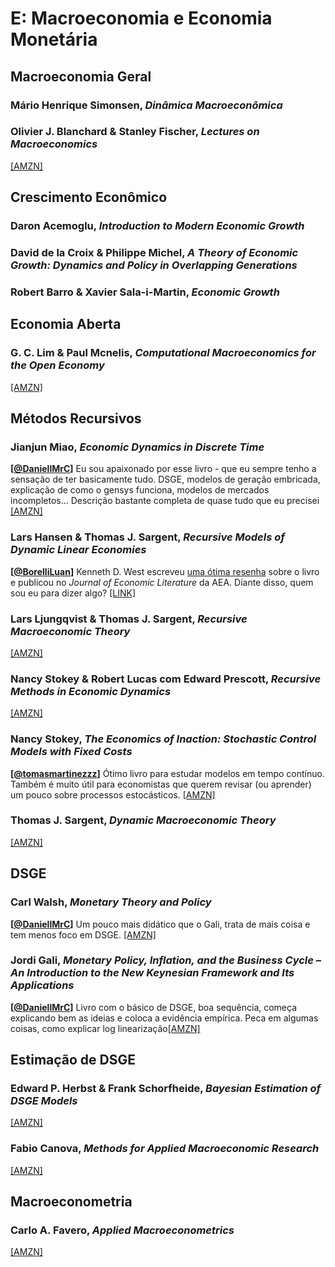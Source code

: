 # E:	Macroeconomia e Economia Monetária

## Macroeconomia Geral

### Mário Henrique Simonsen, *Dinâmica Macroeconômica*

### Olivier J. Blanchard & Stanley Fischer, *Lectures on Macroeconomics*

[[AMZN]](https://www.amazon.com.br/Lectures-Macroeconomics-Oliver-Jean-Blanchard/dp/0262022834/)

## Crescimento Econômico

### Daron Acemoglu, *Introduction to Modern Economic Growth*

### David de la Croix & Philippe Michel, *A Theory of Economic Growth: Dynamics and Policy in Overlapping Generations*

### Robert Barro & Xavier Sala-i-Martin, *Economic Growth*

## Economia Aberta

### G. C. Lim & Paul Mcnelis, *Computational Macroeconomics for the Open Economy*

[[AMZN]](https://www.amazon.com.br/Computational-Macroeconomics-Open-Economy-Lim/dp/0262123061/)

## Métodos Recursivos

### Jianjun Miao, *Economic Dynamics in Discrete Time*

**[[@DaniellMrC](https://twitter.com/DaniellMrC)]** Eu sou apaixonado por esse livro - que eu sempre tenho a sensação de ter basicamente tudo. DSGE, modelos de geração embricada, explicação de como o gensys funciona, modelos de mercados incompletos... Descrição bastante completa de quase tudo que eu precisei [[AMZN]](https://www.amazon.com.br/Economic-Dynamics-Discrete-Time-Jianjun/dp/0262043629/)

### Lars Hansen & Thomas J. Sargent, *Recursive Models of Dynamic Linear Economies*

**[[@BorelliLuan](https://twitter.com/BorelliLuan)]** Kenneth D. West escreveu [uma ótima resenha](https://www.aeaweb.org/articles?id=10.1257/jel.20151411) sobre o livro e publicou no *Journal of Economic Literature* da AEA. Diante disso, quem sou eu para dizer algo? [[LINK]](https://home.uchicago.edu/~lhansen/mbook2.pdf)

### Lars Ljungqvist & Thomas J. Sargent, *Recursive Macroeconomic Theory*

[[AMZN]](https://www.amazon.com.br/Recursive-Macroeconomic-Theory-Lars-Ljungqvist/dp/0262018748)

### Nancy Stokey & Robert Lucas com Edward Prescott, *Recursive Methods in Economic Dynamics*

[[AMZN]](https://www.amazon.com.br/Recursive-Methods-Economic-Dynamics-Stokey/dp/0674750969)

### Nancy Stokey, *The Economics of Inaction: Stochastic Control Models with Fixed Costs*

**[[@tomasmartinezzz](https://twitter.com/tomasmartinezzz)]** Ótimo livro para estudar modelos em tempo contínuo. Também é muito útil para economistas que querem revisar (ou aprender) um pouco sobre processos estocásticos. [[AMZN]](https://www.amazon.com.br/Economics-Inaction-Stochastic-Control-Models/dp/0691135053/)

### Thomas J. Sargent, *Dynamic Macroeconomic Theory*

[[AMZN]](https://www.amazon.com.br/Dynamic-Macroeconomic-Theory-Tj-Sargent/dp/0674218779)

## DSGE

### Carl Walsh, *Monetary Theory and Policy*

**[[@DaniellMrC](https://twitter.com/DaniellMrC)]** Um pouco mais didático que o Gali, trata de mais coisa e tem menos foco em DSGE. [[AMZN]](https://www.amazon.com.br/Monetary-Theory-Policy-Carl-Walsh/dp/0262013770)

### Jordi Gali, *Monetary Policy, Inflation, and the Business Cycle – An Introduction to the New Keynesian Framework and Its Applications*

**[[@DaniellMrC](https://twitter.com/DaniellMrC)]** Livro com o básico de DSGE, boa sequência, começa explicando bem as ideias e coloca a evidência empírica. Peca em algumas coisas, como explicar log linearização[[AMZN]](https://www.amazon.com.br/Monetary-Policy-Inflation-Business-Cycle/dp/0691164789)

## Estimação de DSGE

###  Edward P. Herbst & Frank Schorfheide, *Bayesian Estimation of DSGE Models*

[[AMZN]](https://www.amazon.com.br/Bayesian-Estimation-Models-Edward-Herbst/dp/0691161089)

### Fabio Canova, *Methods for Applied Macroeconomic Research*

[[AMZN]](https://www.amazon.com.br/Methods-Applied-Macroeconomic-Research-English-ebook/dp/B006CQ5CA4)

## Macroeconometria

### Carlo A. Favero, *Applied Macroeconometrics*

[[AMZN]](https://www.amazon.com.br/Applied-Macroeconometrics-Carlo-Favero/dp/0198296851)
